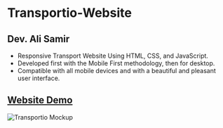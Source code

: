 # Transportio-Website

## Dev. Ali Samir

- Responsive Transport Website Using HTML, CSS, and JavaScript.
- Developed first with the Mobile First methodology, then for desktop.
- Compatible with all mobile devices and with a beautiful and pleasant user interface.

## [Website Demo](https://alisamirali.github.io/Transportio-Website/)

![Transportio Mockup](https://user-images.githubusercontent.com/62913154/177741935-2c795b34-3927-47ab-854e-8d901813f757.png)
